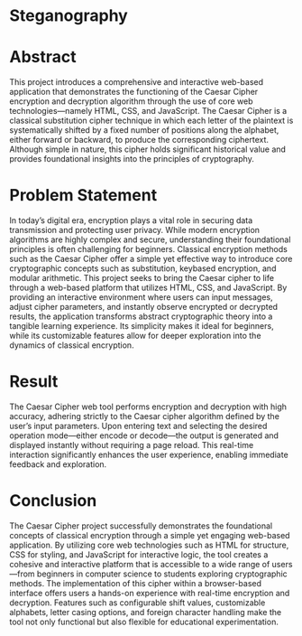 # Steganography

# Abstract
This project introduces a comprehensive and interactive web-based application that demonstrates the functioning of the Caesar Cipher encryption and decryption algorithm through the use of core web technologies—namely HTML, CSS, and JavaScript. The Caesar Cipher is a classical substitution cipher technique in which each letter of the plaintext is systematically shifted by a fixed number of positions along the alphabet, either forward or backward, to produce the corresponding ciphertext. Although simple in nature, this cipher holds significant historical value and provides foundational insights into the principles of cryptography.
# Problem Statement
In today’s digital era, encryption plays a vital role in securing data transmission and protecting user privacy. While modern encryption algorithms are highly complex and secure, understanding their foundational principles is often challenging for beginners. Classical encryption methods such as the Caesar Cipher offer a simple yet effective way to introduce core cryptographic concepts such as substitution, keybased encryption, and modular arithmetic.
This project seeks to bring the Caesar cipher to life through a web-based platform that utilizes HTML, CSS, and JavaScript. By providing an interactive environment where users can input messages, adjust cipher parameters, and instantly observe encrypted or decrypted results, the application transforms abstract cryptographic theory into a tangible learning experience. Its simplicity makes it ideal for beginners, while its customizable features allow for deeper exploration into the dynamics of classical encryption.
# Result
The Caesar Cipher web tool performs encryption and decryption with high accuracy, adhering strictly to the Caesar cipher algorithm defined by the user’s input parameters. Upon entering text and selecting the desired operation mode—either encode or decode—the output is generated and displayed instantly without requiring a page reload. This real-time interaction significantly enhances the user experience, enabling immediate feedback and exploration.
# Conclusion
The Caesar Cipher project successfully demonstrates the foundational concepts of classical encryption through a simple yet engaging web-based application. By utilizing core web technologies such as HTML for structure, CSS for styling, and JavaScript for interactive logic, the tool creates a cohesive and interactive platform that is accessible to a wide range of users—from beginners in computer science to students exploring cryptographic methods.
The implementation of this cipher within a browser-based interface offers users a hands-on experience with real-time encryption and decryption. Features such as configurable shift values, customizable alphabets, letter casing options, and foreign character handling make the tool not only functional but also flexible for educational experimentation.

